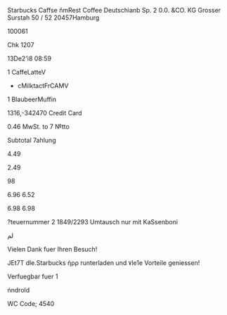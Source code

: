 Starbucks Caffse
ňmRest  Coffee  Deutschìanb
Sp.  2  0.0.  &CO. KG
Grosser  Surstah  50  /  52
20457Hamburg

100061

Chk  1207

13De2'ì8  08:59

1  CaffeLatteV

+  cMilktactFrCAMV

1  BlaubeerMuffin

1316,-342470
Credit  Card

0.46  MwSt.  to  7
№tto

Subtotal
7ahlung

4.49

2.49

98

6.96
6.52

6.98
6.98

?teuernummer  2 1849/2293
Umtausch  nur  mit  KaSsenboni

لم

Vielen  Dank  fuer  Ihren  Besuch!

JEt7T  dle.Starbucks  ήρρ
runterladen  und
٧le1e  Vorteile  geniessen!

Verfuegbar  fuer  1

ńndrold

WC  Code;  4540

